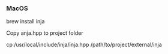 ### MacOS

brew install inja

Copy anja.hpp to project folder

cp /usr/local/include/inja/inja.hpp /path/to/project/external/inja
